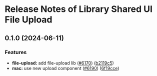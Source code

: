 # Release Notes of Library Shared UI File Upload
## 0.1.0 (2024-06-11)


### Features

* **file-upload:** add file-upload lib ([#6170](https://github.com/Schaeffler-Group/frontend-schaeffler/issues/6170)) ([b2119c5](https://github.com/Schaeffler-Group/frontend-schaeffler/commit/b2119c5d132c3e504daf3762139040445cec109a))
* **mac:** use new upload component ([#6190](https://github.com/Schaeffler-Group/frontend-schaeffler/issues/6190)) ([6f19cce](https://github.com/Schaeffler-Group/frontend-schaeffler/commit/6f19ccebd44598cadb48ac078307db0e210548ec))
